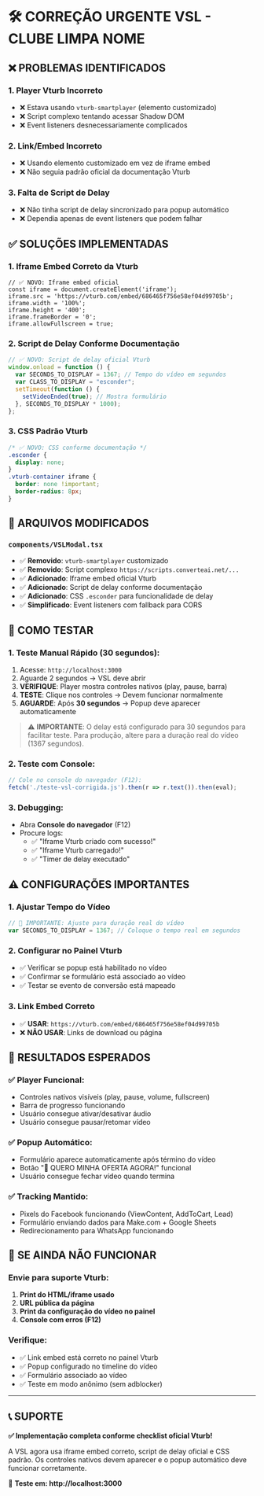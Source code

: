 # 🛠️ CORREÇÃO URGENTE VSL - CLUBE LIMPA NOME

## ❌ PROBLEMAS IDENTIFICADOS

### 1. **Player Vturb Incorreto**
- ❌ Estava usando `vturb-smartplayer` (elemento customizado)
- ❌ Script complexo tentando acessar Shadow DOM
- ❌ Event listeners desnecessariamente complicados

### 2. **Link/Embed Incorreto**
- ❌ Usando elemento customizado em vez de iframe embed
- ❌ Não seguia padrão oficial da documentação Vturb

### 3. **Falta de Script de Delay**
- ❌ Não tinha script de delay sincronizado para popup automático
- ❌ Dependia apenas de event listeners que podem falhar

## ✅ SOLUÇÕES IMPLEMENTADAS

### 1. **Iframe Embed Correto da Vturb**
```tsx
// ✅ NOVO: Iframe embed oficial
const iframe = document.createElement('iframe');
iframe.src = 'https://vturb.com/embed/686465f756e58ef04d99705b';
iframe.width = '100%';
iframe.height = '400';
iframe.frameBorder = '0';
iframe.allowFullscreen = true;
```

### 2. **Script de Delay Conforme Documentação**
```typescript
// ✅ NOVO: Script de delay oficial Vturb
window.onload = function () {
  var SECONDS_TO_DISPLAY = 1367; // Tempo do vídeo em segundos
  var CLASS_TO_DISPLAY = "esconder";
  setTimeout(function () {
    setVideoEnded(true); // Mostra formulário
  }, SECONDS_TO_DISPLAY * 1000);
};
```

### 3. **CSS Padrão Vturb**
```css
/* ✅ NOVO: CSS conforme documentação */
.esconder { 
  display: none; 
}
.vturb-container iframe {
  border: none !important;
  border-radius: 8px;
}
```

## 🔧 ARQUIVOS MODIFICADOS

### `components/VSLModal.tsx`
- ✅ **Removido**: `vturb-smartplayer` customizado
- ✅ **Removido**: Script complexo `https://scripts.converteai.net/...`
- ✅ **Adicionado**: Iframe embed oficial Vturb
- ✅ **Adicionado**: Script de delay conforme documentação
- ✅ **Adicionado**: CSS `.esconder` para funcionalidade de delay
- ✅ **Simplificado**: Event listeners com fallback para CORS

## 🧪 COMO TESTAR

### 1. **Teste Manual Rápido (30 segundos):**
1. Acesse: `http://localhost:3000`
2. Aguarde 2 segundos → VSL deve abrir
3. **VERIFIQUE**: Player mostra controles nativos (play, pause, barra)
4. **TESTE**: Clique nos controles → Devem funcionar normalmente
5. **AGUARDE**: Após **30 segundos** → Popup deve aparecer automaticamente

> ⚠️ **IMPORTANTE**: O delay está configurado para 30 segundos para facilitar teste. 
> Para produção, altere para a duração real do vídeo (1367 segundos).

### 2. **Teste com Console:**
```javascript
// Cole no console do navegador (F12):
fetch('./teste-vsl-corrigida.js').then(r => r.text()).then(eval);
```

### 3. **Debugging:**
- Abra **Console do navegador** (F12)
- Procure logs:
  - ✅ "Iframe Vturb criado com sucesso!"
  - ✅ "Iframe Vturb carregado!"
  - ✅ "Timer de delay executado"

## ⚠️ CONFIGURAÇÕES IMPORTANTES

### 1. **Ajustar Tempo do Vídeo**
```typescript
// 🎯 IMPORTANTE: Ajuste para duração real do vídeo
var SECONDS_TO_DISPLAY = 1367; // Coloque o tempo real em segundos
```

### 2. **Configurar no Painel Vturb**
- ✅ Verificar se popup está habilitado no vídeo
- ✅ Confirmar se formulário está associado ao vídeo
- ✅ Testar se evento de conversão está mapeado

### 3. **Link Embed Correto**
- ✅ **USAR**: `https://vturb.com/embed/686465f756e58ef04d99705b`
- ❌ **NÃO USAR**: Links de download ou página

## 🎯 RESULTADOS ESPERADOS

### ✅ **Player Funcional:**
- Controles nativos visíveis (play, pause, volume, fullscreen)
- Barra de progresso funcionando
- Usuário consegue ativar/desativar áudio
- Usuário consegue pausar/retomar vídeo

### ✅ **Popup Automático:**
- Formulário aparece automaticamente após término do vídeo
- Botão "🎯 QUERO MINHA OFERTA AGORA!" funcional
- Usuário consegue fechar vídeo quando termina

### ✅ **Tracking Mantido:**
- Pixels do Facebook funcionando (ViewContent, AddToCart, Lead)
- Formulário enviando dados para Make.com + Google Sheets
- Redirecionamento para WhatsApp funcionando

## 🚨 SE AINDA NÃO FUNCIONAR

### Envie para suporte Vturb:
1. **Print do HTML/iframe usado**
2. **URL pública da página**
3. **Print da configuração do vídeo no painel**
4. **Console com erros (F12)**

### Verifique:
- ✅ Link embed está correto no painel Vturb
- ✅ Popup configurado no timeline do vídeo
- ✅ Formulário associado ao vídeo
- ✅ Teste em modo anônimo (sem adblocker)

---

## 📞 SUPORTE

**✅ Implementação completa conforme checklist oficial Vturb!**

A VSL agora usa iframe embed correto, script de delay oficial e CSS padrão. Os controles nativos devem aparecer e o popup automático deve funcionar corretamente.

🎉 **Teste em: http://localhost:3000**
